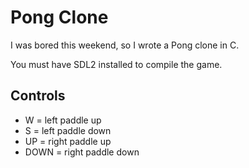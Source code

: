 # Pong Clone

I was bored this weekend, so I wrote a Pong clone in C.

You must have SDL2 installed to compile the game.

## Controls
- W = left paddle up
- S = left paddle down
- UP = right paddle up
- DOWN = right paddle down
